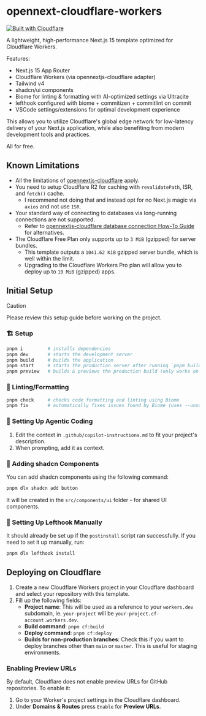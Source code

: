 # opennext-cloudflare-workers

[![Built with Cloudflare](https://workers.cloudflare.com/built-with-cloudflare.svg)](https://cloudflare.com)

A lightweight, high-performance Next.js 15 template optimized for Cloudflare Workers.

Features:

- Next.js 15 App Router
- Cloudflare Workers (via opennextjs-cloudflare adapter)
- Tailwind v4
- shadcn/ui components
- Biome for linting & formatting with AI-optimized settings via Ultracite
- lefthook configured with biome + commitizen + commitlint on commit
- VSCode settings/extensions for optimal development experience

This allows you to utilize Cloudflare's global edge network for low-latency delivery of your Next.js application, while also benefiting from modern development tools and practices.

All for free.

## Known Limitations

- All the limitations of [opennextjs-cloudflare](https://opennext.js.org/cloudflare/known-issues) apply.
- You need to setup Cloudflare R2 for caching with `revalidatePath`, ISR, and `fetch()` cache.
  - I recommend not doing that and instead opt for no Next.js magic via `axios` and not use `ISR`.
- Your standard way of connecting to databases via long-running connections are not supported.
  - Refer to [opennextjs-cloudflare database connection How-To Guide](https://opennext.js.org/cloudflare/howtos/db) for alternatives.
- The Cloudflare Free Plan only supports up to `3 MiB` (gzipped) for server bundles.
  - This template outputs a `1041.62 KiB` gzipped server bundle, which is well within the limit.
  - Upgrading to the Cloudflare Workers Pro plan will allow you to deploy up to `10 MiB` (gzipped) apps.

## Initial Setup

> [!Caution]
> Please review this setup guide before working on the project.

### 🏗️ Setup

```bash
pnpm i         # installs dependencies
pnpm dev       # starts the development server
pnpm build     # builds the application
pnpm start     # starts the production server after running `pnpm build`
pnpm preview   # builds & previews the production build (only works on Unix environment)
```

### 🧼 Linting/Formatting

```bash
pnpm check     # checks code formatting and linting using Biome
pnpm fix       # automatically fixes issues found by Biome (uses --unsafe flag)
```

### 🤖 Setting Up Agentic Coding

1. Edit the context in `.github/copilot-instructions.md` to fit your project's description.
2. When prompting, add it as context.

### 🧩 Adding shadcn Components

You can add shadcn components using the following command:

```bash
pnpm dlx shadcn add button
```

It will be created in the `src/components/ui` folder - for shared UI components.

### 🤛 Setting Up Lefthook Manually

It should already be set up if the `postinstall` script ran successfully. If you need to set it up manually, run:

```bash
pnpm dlx lefthook install
```

## Deploying on Cloudflare

1. Create a new Cloudflare Workers project in your Cloudflare dashboard and select your repository with this template.
2. Fill up the following fields:
   - **Project name**: This will be used as a reference to your `workers.dev` subdomain, ie. `your-project` will be `your-project.cf-account.workers.dev`.
   - **Build command**: `pnpm cf:build`
   - **Deploy command**: `pnpm cf:deploy`
   - **Builds for non-production branches**: Check this if you want to deploy branches other than `main` or `master`. This is useful for staging environments.

### Enabling Preview URLs

By default, Cloudflare does not enable preview URLs for GitHub repositories. To enable it:

1. Go to your Worker's project settings in the Cloudflare dashboard.
2. Under **Domains & Routes** press `Enable` for **Preview URLs**.
